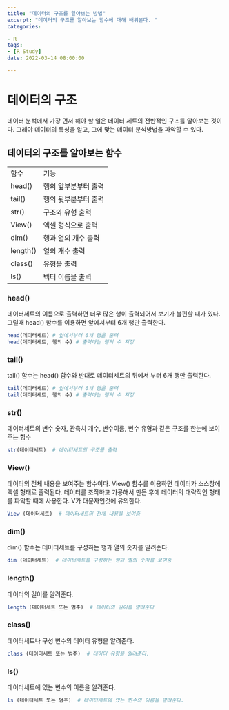 ```yaml
---
title: "데이터의 구조를 알아보는 방법"
excerpt: "데이터의 구조를 알아보는 함수에 대해 배워본다. "
categories:

- R
tags:
- [R Study]
date: 2022-03-14 08:00:00

---
```

# 데이터의 구조

데이터 분석에서 가장 먼저 해야 할 일은 데이터 세트의 전반적인 구조를 알아보는 것이다.
그래야 데이터의 특성을 알고, 그에 맞는 데이터 분석방법을 파악할 수 있다.

## 데이터의 구조를 알아보는 함수
|          |             |
|----------|-------------|
| 함수       | 기능          |
| head()   | 행의 앞부분부터 출력 |
| tail()   | 행의 뒷부분부터 출력 |
| str()    | 구조와 유형 출력   |
| View()   | 엑셀 형식으로 출력  |
| dim()    | 행과 열의 개수 출력 |
| length() | 열의 개수 출력    |
| class()  | 유형을 출력      |
| ls()     | 벡터 이름을 출력   |


### head()

데이터세트의 이름으로 출력하면 너무 많은 행이 출력되어서 보기가 불편할 때가 있다.
그럴때 head() 함수를 이용하면 앞에서부터 6개 행만 출력한다.

```r
head(데이터세트) # 앞에서부터 6개 행을 출력
head(데이터세트, 행의 수) # 출력하는 행의 수 지정
```

### tail() 

tail() 함수는 head() 함수와 반대로 데이터세트의 뒤에서 부터 6개 행만 출력한다.

```r
tail(데이터세트) # 앞에서부터 6개 행을 출력
tail(데이터세트, 행의 수) # 출력하는 행의 수 지정
```

### str() 

데이터세트의 변수 숫자, 관측치 개수, 변수이름, 변수 유형과 같은 구조를 한눈에 보여주는 함수

```r
str(데이터세트)  # 데이터세트의 구조를 출력
```

### View()

데이터의 전체 내용을 보여주는 함수이다. View() 함수를 이용하면 데이터가 소스창에 엑셀 형태로 출력된다.
데이터를 조작하고 가공해서 만든 후에 데이터의 대략적인 형태를 파악할 때에 사용한다.
V가 대문자인것에 유의한다. 

```r
View (데이터세트)  # 데이터세트의 전체 내용을 보여줌
```

### dim()

dim() 함수는 데이터세트를 구성하는 행과 열의 숫자를 알려준다.

```r
dim (데이터세트)  # 데이터세트를 구성하는 행과 열의 숫자를 보여줌
```

### length()

데이터의 길이를 알려준다.

```r
length (데이터세트 또는 범주)  # 데이터의 길이를 알려준다
```

### class()

데이터세트나 구성 변수의 데이터 유형을 알려준다.

```r
class (데이터세트 또는 범주)  # 데이터 유형을 알려준다.
```

### ls()

데이터세트에 있는 변수의 이름을 알려준다.

```r
ls (데이터세트 또는 범주)  # 데이터세트에 있는 변수의 이름을 알려준다.
```